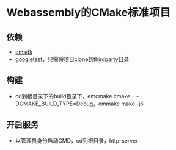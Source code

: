 # Webassembly的CMake标准项目
## 依赖
- [emsdk](https://github.com/emscripten-core/emsdk.git)
- [googletest](https://github.com/google/googletest.git)，只需将项目clone到thirdparty目录

## 构建
- cd到根目录下的build目录下，emcmake cmake .. -DCMAKE_BUILD_TYPE=Debug，emmake make -j6

## 开启服务
- 以管理员身份启动CMD，cd到根目录，http-server


